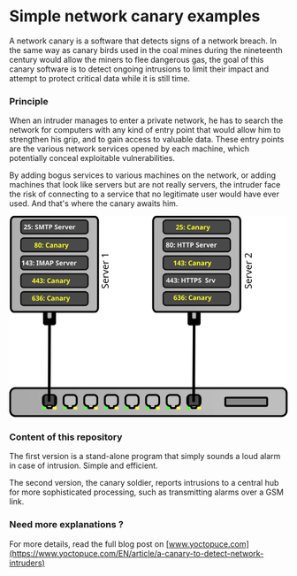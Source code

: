 # Simple network canary examples

A network canary is a software that detects signs of a network breach. In the same way as canary birds used in the coal mines during the nineteenth century would allow the miners to flee dangerous gas, the goal of this canary software is to detect ongoing intrusions to limit their impact and attempt to protect critical data while it is still time.

### Principle

When an intruder manages to enter a private network, he has to search the network for computers with any kind of entry point that would allow him to strengthen his grip, and to gain access to valuable data. These entry points are the various network services opened by each machine, which potentially conceal exploitable vulnerabilities.

By adding bogus services to various machines on the network, or adding machines that look like servers but are not really servers, the intruder face the risk of connecting to a service that no legitimate user would have ever used. And that's where the canary awaits him.

![Using canaries to detect network intrusions](README-image.network-canaries.svg)

### Content of this repository

The first version is a stand-alone program that simply sounds a loud alarm in case of intrusion. Simple and efficient.

The second version, the canary soldier, reports intrusions to a central hub for more sophisticated processing, such as transmitting alarms over a GSM link.

### Need more explanations ?

For more details, read the full blog post on [www.yoctopuce.com](https://www.yoctopuce.com/EN/article/a-canary-to-detect-network-intruders)
